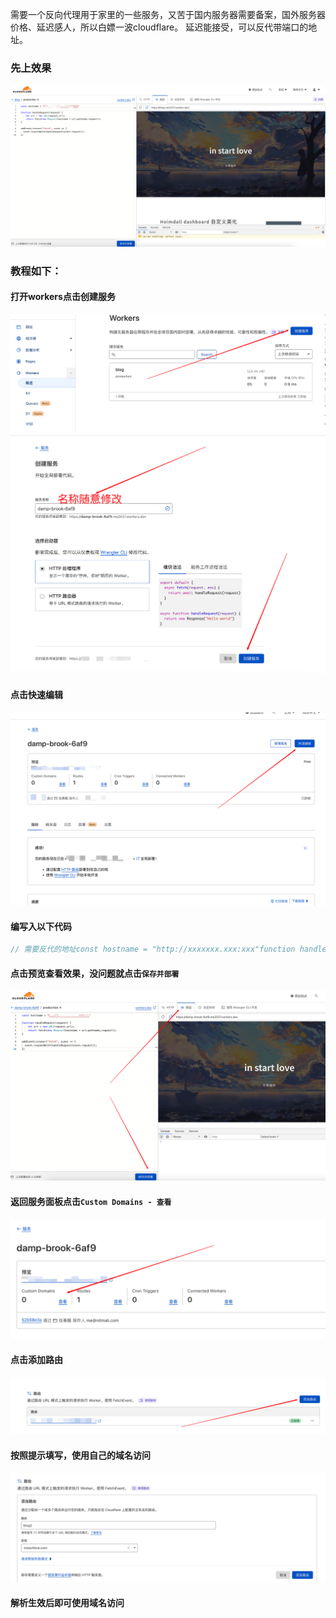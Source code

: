 需要一个反向代理用于家里的一些服务，又苦于国内服务器需要备案，国外服务器价格、延迟感人，所以白嫖一波cloudflare。
延迟能接受，可以反代带端口的地址。

### 先上效果

![image-1670144941914](./image-1670144941914.png)

### 教程如下：

#### 打开workers点击创建服务

![image-1670145077013](./image-1670145077013.png)
![image-1670145157403](./image-1670145157403.png)

#### 点击快速编辑

![image-1670145209616](./image-1670145209616.png)

#### 编写入以下代码

```js
// 需要反代的地址const hostname = "http://xxxxxxx.xxx:xxx"function handleRequest(request) {    let url = new URL(request.url);    return fetch(new Request(hostname + url.pathname,request));}addEventListener("fetch", event => {  event.respondWith(handleRequest(event.request));})
```

#### 点击预览查看效果，没问题就点击`保存并部署`

![image-1670145417737](./image-1670145417737.png)

#### 返回服务面板点击`Custom Domains - 查看`

![image-1670145538078](./image-1670145538078.png)

#### 点击添加路由

![image-1670145592311](./image-1670145592311.png)

#### 按照提示填写，使用自己的域名访问

![image-1670145637780](./image-1670145637780.png)

#### 解析生效后即可使用域名访问
